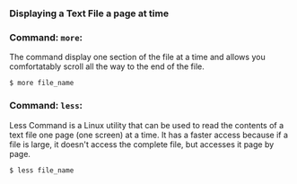 ### Displaying a Text File a page at time



### Command: `more`:
The command display one section of the file at a time and allows you comfortatably scroll all the way to the end of the file.

```
$ more file_name
```


### Command: `less`:
Less Command is a Linux utility that can be used to read the contents of a text file one page (one screen) at a time. It has a faster access because if a file is large, it doesn't access the complete file, but accesses it page by page.

```
$ less file_name
```
